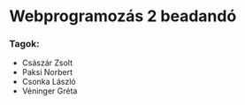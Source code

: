 <h1>Webprogramozás 2 beadandó</h1>
<h3>Tagok:</h3>
<ul>
    <li>Császár Zsolt</li>
    <li>Paksi Norbert</li>
    <li>Csonka László</li>
    <li>Véninger Gréta</li>
</ul>
